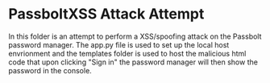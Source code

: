 # PassboltXSS Attack Attempt
In this folder is an attempt to perform a XSS/spoofing attack on the Passbolt password manager. 
The app.py file is used to set up the local host envrionment and the templates folder is used to host the malicious html code that upon clicking "Sign in" the password manager will then show the password in the console. 

